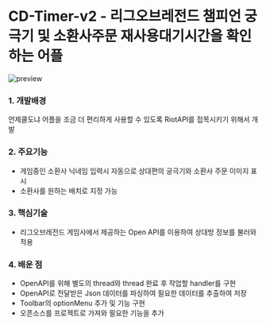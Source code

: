 # CD-Timer-v2 - 리그오브레전드 챔피언 궁극기 및 소환사주문 재사용대기시간을 확인하는 어플
![preview](https://true-pine.github.io/Android_App_CD-Timer-v2/preview.webp)
### 1. 개발배경  
언제쿨도냐 어플을 조금 더 편리하게 사용할 수 있도록 RiotAPI를 접목시키기 위해서 개발
### 2. 주요기능  
- 게임중인 소환사 닉네임 입력시 자동으로 상대편의 궁극기와 소환사 주문 이미지 표시
- 소환사를 원하는 배치로 지정 가능
### 3. 핵심기술  
- 리그오브레전드 게임사에서 제공하는 Open API를 이용하여 상대방 정보를 불러와 적용
### 4. 배운 점  
- OpenAPI를 위해 별도의 thread와 thread 완료 후 작업할 handler를 구현
- OpenAPI로 전달받은 Json 데이터를 파싱하여 필요한 데이터를 추출하여 저장
- Toolbar의 optionMenu 추가 및 기능 구현
- 오픈소스를 프로젝트로 가져와 필요한 기능을 추가
